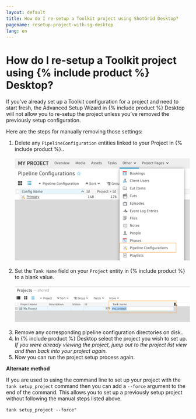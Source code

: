 ```yaml
---
layout: default
title: How do I re-setup a Toolkit project using ShotGrid Desktop?
pagename: resetup-project-with-sg-desktop
lang: en
---
```


# How do I re-setup a Toolkit project using {% include product %} Desktop?

If you’ve already set up a Toolkit configuration for a project and need to start fresh, the Advanced Setup Wizard in {% include product %} Desktop will not allow you to re-setup the project unless you’ve removed the previously setup configuration.

Here are the steps for manually removing those settings:

1. Delete any `PipelineConfiguration` entities linked to your Project in {% include product %}..<br/><br/>![Access to the PipelineConfiguration entity page](images/pipeline-configuration-entity-page.png)<br/><br/>
2. Set the `Tank Name` field on your `Project` entity in {% include product %} to a blank value.<br/><br/>![Clear the project tank name field](images/clear-project-tank-name.png)<br/><br/>
3. Remove any corresponding pipeline configuration directories on disk..
4. In {% include product %} Desktop select the project you wish to set up. _If you were already viewing the project, jump out to the project list view and then back into your project again._
5. Now you can run the project setup process again.

**Alternate method**

If you are used to using the command line to set up your project with the `tank setup_project` command then you can add a `--force` argument to the end of the command. This allows you to set up a previously setup project without following the manual steps listed above.

    tank setup_project --force"
